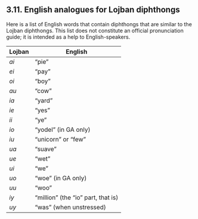 <a id="section-anglophone-diphthongs"></a>3.11. <a id="c3s11"></a>English analogues for Lojban diphthongs
---------------------------------------------------------------------------------------------------------

<a id="id-1.4.13.2.1" class="indexterm"></a>Here is a list of English words that contain diphthongs that are similar to the Lojban diphthongs. This list does not constitute an official pronunciation guide; it is intended as a help to English-speakers.

| Lojban | English |
| --- | --- |
| _ai_ | “pie” |
| _ei_ | “pay” |
| _oi_ | “boy” |
| _au_ | “cow” |
| _ia_ | “yard” |
| _ie_ | “yes” |
| _ii_ | “ye” |
| _io_ | “yodel” (in GA only) |
| _iu_ | “unicorn” or “few” |
| _ua_ | “suave” |
| _ue_ | “wet” |
| _ui_ | “we” |
| _uo_ | “woe” (in GA only) |
| _uu_ | “woo” |
| _iy_ | “million” (the “io” part, that is) |
| _uy_ | “was” (when unstressed) |